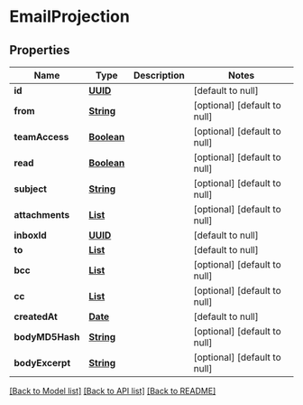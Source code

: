 # EmailProjection
## Properties

Name | Type | Description | Notes
------------ | ------------- | ------------- | -------------
**id** | [**UUID**](UUID) |  | [default to null]
**from** | [**String**](string) |  | [optional] [default to null]
**teamAccess** | [**Boolean**](boolean) |  | [optional] [default to null]
**read** | [**Boolean**](boolean) |  | [optional] [default to null]
**subject** | [**String**](string) |  | [optional] [default to null]
**attachments** | [**List**](string) |  | [optional] [default to null]
**inboxId** | [**UUID**](UUID) |  | [default to null]
**to** | [**List**](string) |  | [default to null]
**bcc** | [**List**](string) |  | [optional] [default to null]
**cc** | [**List**](string) |  | [optional] [default to null]
**createdAt** | [**Date**](DateTime) |  | [default to null]
**bodyMD5Hash** | [**String**](string) |  | [optional] [default to null]
**bodyExcerpt** | [**String**](string) |  | [optional] [default to null]

[[Back to Model list]](../README#documentation-for-models) [[Back to API list]](../README#documentation-for-api-endpoints) [[Back to README]](../README)

